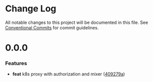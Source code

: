 # Change Log

All notable changes to this project will be documented in this file.
See [Conventional Commits](https://conventionalcommits.org) for commit guidelines.



# 0.0.0

### Features

* **feat** k8s proxy with authorization and mixer ([409279a](https://github.com/morlay/k8s-proxy/commit/409279a23f3e73b5e80fdb272e04c0518a2813e1))
